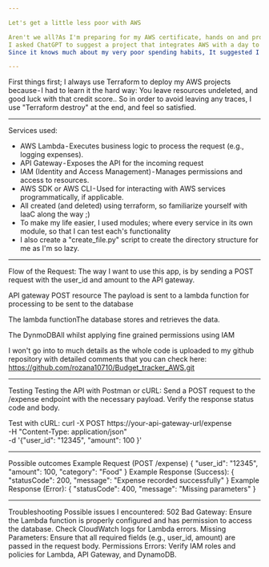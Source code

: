 ```yaml
---

Let's get a little less poor with AWS

Aren't we all?As I'm preparing for my AWS certificate, hands on and projects are key factor to ensure I'm making sense out of any service.
I asked ChatGPT to suggest a project that integrates AWS with a day to day problem that I can fix- using AWS.
Since it knows much about my very poor spending habits, It suggested I make a "budget tracker" - and I did feel personally attacked, but here we go:

---
```


First things first; I always use Terraform to deploy my AWS projects because - I had to learn it the hard way: You leave resources undeleted, and good luck with that credit score..
So in order to avoid leaving any traces, I use "Terraform destroy" at the end, and feel so satisfied.

---

Services used:
- AWS Lambda - Executes business logic to process the request (e.g., logging expenses).
- API Gateway - Exposes the API for the incoming request
- IAM (Identity and Access Management) - Manages permissions and access to resources.
- AWS SDK or AWS CLI - Used for interacting with AWS services programmatically, if applicable.
- All created (and deleted) using terraform, so familiarize yourself with IaaC along the way ;)
- To make my life easier, I used modules; where every service in its own module, so that I can test each's functionality
- I also create a "create_file.py" script to create the directory structure for me as I'm so lazy.

---

Flow of the Request:
The way I want to use this app, is by sending a POST request with the user_id and amount to the API gateway.

API gateway POST resource The payload is sent to a lambda function for processing to be sent to the database

The lambda functionThe database stores and retrieves the data.

The DynmoDBAll whilst applying fine grained permissions using IAM

I won't go into to much details as the whole code is uploaded to my github repository with detailed comments that you can check here: https://github.com/rozana10710/Budget_tracker_AWS.git

---

Testing
Testing the API with Postman or cURL:
Send a POST request to the /expense endpoint with the necessary payload.
Verify the response status code and body.

Test with cURL:
curl -X POST https://your-api-gateway-url/expense \
  -H "Content-Type: application/json" \
  -d '{"user_id": "12345", "amount": 100 }'

---

Possible outcomes
Example Request (POST /expense)
{
  "user_id": "12345",
  "amount": 100,
  "category": "Food"
}
Example Response (Success):
{
  "statusCode": 200,
  "message": "Expense recorded successfully"
}
Example Response (Error):
{
  "statusCode": 400,
  "message": "Missing parameters"
}

---

Troubleshooting
Possible issues I encountered:
502 Bad Gateway: Ensure the Lambda function is properly configured and has permission to access the database. Check CloudWatch logs for Lambda errors.
Missing Parameters: Ensure that all required fields (e.g., user_id, amount) are passed in the request body.
Permissions Errors: Verify IAM roles and policies for Lambda, API Gateway, and DynamoDB.
